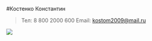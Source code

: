 #Костенко Константин

>Тел: 8 800 2000 600
>Email: kostom2009@mail.ru

![](https://sun9-80.userapi.com/impg/_GURNtE-nWGhiWfWSkUuybfnQNw6hqUvKxtoYg/nCbUrAasLlI.jpg?size=361x582&quality=96&sign=ac36b799eeaaa4cb7b7427cb8e63009a&type=album)